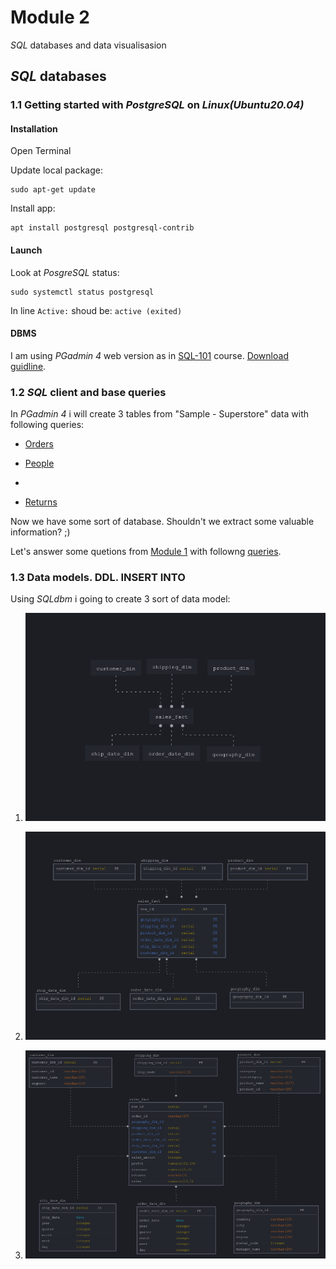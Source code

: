 # Module 2

_SQL_ databases and data visualisasion

## _SQL_ databases

### 1.1 Getting started with _PostgreSQL_ on _Linux(Ubuntu20.04)_

#### Installation

Open Terminal

Update local package:
```
sudo apt-get update
```
Install app:
```
apt install postgresql postgresql-contrib
```

#### Launch

Look at _PosgreSQL_ status:
```
sudo systemctl status postgresql
```
In line `Active:` shoud be: `active (exited)
`   
#### DBMS

I am using _PGadmin 4_ web version as in [SQL-101](https://www.youtube.com/watch?v=jP2dsNqXeYU&list=PLg5SS_4L6LYuE4z-3BgLYGkZrs-cF4Tep&index=3) course.
[Download guidline](https://www.pgadmin.org/download/pgadmin-4-apt/).

### 1.2 _SQL_ client and base queries

In _PGadmin 4_ i will create 3 tables from "Sample - Superstore" data with following queries:

- [Orders](https://github.com/Vainane/DE-101/blob/main/Module%202/orders.sql)

- [People](https://github.com/Vainane/DE-101/blob/main/Module%202/people.sql)
- 
- [Returns](https://github.com/Vainane/DE-101/blob/main/Module%202/returns.sql)

Now we have some sort of database. Shouldn't we extract some valuable information? ;)

Let's answer some quetions from [Module 1](https://github.com/Data-Learn/data-engineering/tree/master/DE-101%20Modules/Module01/DE%20-%20101%20Lab%201.1#%D0%B0%D0%BD%D0%B0%D0%BB%D0%B8%D1%82%D0%B8%D0%BA%D0%B0-%D0%B2-excel) with followng [queries](https://github.com/Vainane/DE-101/blob/main/Module%202/queries.sql).

### 1.3 Data models. DDL. INSERT INTO

Using _SQLdbm_ i going to create 3 sort of data model:

1. ![Conceptual model](https://github.com/Vainane/DE-101/blob/main/Module%202/conceptual.png)

2. ![Logical model](https://github.com/Vainane/DE-101/blob/main/Module%202/logical.png)

3. ![Physical model](https://github.com/Vainane/DE-101/blob/main/Module%202/physical.png)
